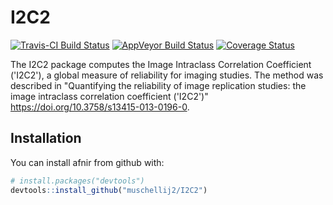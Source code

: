 # I2C2

[![Travis-CI Build Status](https://travis-ci.org/muschellij2/I2C2.svg?branch=master)](https://travis-ci.org/muschellij2/I2C2)
[![AppVeyor Build Status](https://ci.appveyor.com/api/projects/status/github/muschellij2/I2C2?branch=master&svg=true)](https://ci.appveyor.com/project/muschellij2/I2C2)
[![Coverage Status](https://img.shields.io/coveralls/muschellij2/I2C2.svg)](https://coveralls.io/r/muschellij2/I2C2?branch=master)

The I2C2 package computes the Image Intraclass Correlation Coefficient ('I2C2'),
a global measure of reliability for imaging studies. The method was
described in "Quantifying the reliability of image replication 
studies: the image intraclass correlation coefficient ('I2C2')"
https://doi.org/10.3758/s13415-013-0196-0.

## Installation

You can install afnir from github with:

```R
# install.packages("devtools")
devtools::install_github("muschellij2/I2C2")
```

